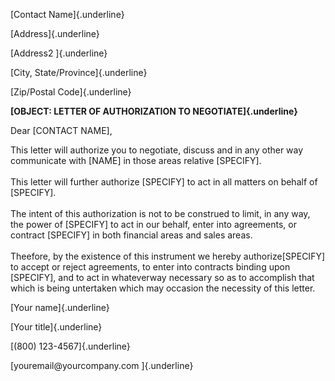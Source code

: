 [Contact Name]{.underline}

[Address]{.underline}

[Address2 ]{.underline}

[City, State/Province]{.underline}

[Zip/Postal Code]{.underline}

**[OBJECT: LETTER OF AUTHORIZATION TO NEGOTIATE]{.underline}**

Dear \[CONTACT NAME\],

This letter will authorize you to negotiate, discuss and in any other
way communicate with \[NAME\] in those areas relative \[SPECIFY\].\
\
This letter will further authorize \[SPECIFY\] to act in all matters on
behalf of \[SPECIFY\].\
\
The intent of this authorization is not to be construed to limit, in any
way, the power of \[SPECIFY\] to act in our behalf, enter into
agreements, or contract \[SPECIFY\] in both financial areas and sales
areas.\
\
Theefore, by the existence of this instrument we hereby
authorize\[SPECIFY\] to accept or reject agreements, to enter into
contracts binding upon \[SPECIFY\], and to act in whateverway necessary
so as to accomplish that which is being untertaken which may occasion
the necessity of this letter.

[Your name]{.underline}

[Your title]{.underline}

[(800) 123-4567]{.underline}

[youremail\@yourcompany.com ]{.underline}
